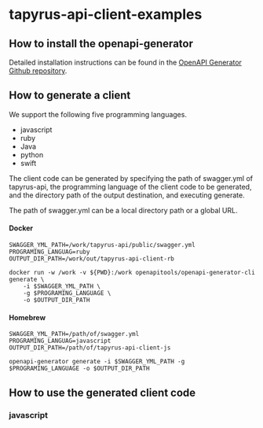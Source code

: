 # tapyrus-api-client-examples



## How to install the openapi-generator

Detailed installation instructions can be found in the [OpenAPI Generator Github repository](https://github.com/OpenAPITools/openapi-generator).




## How to generate a client

We support the following five programming languages.
  - javascript
  - ruby
  - Java
  - python
  - swift

The client code can be generated by specifying the path of swagger.yml of tapyrus-api, the programming language of the client code to be generated, and the directory path of the output destination, and executing generate.

The path of swagger.yml can be a local directory path or a global URL.

#### Docker
```
SWAGGER_YML_PATH=/work/tapyrus-api/public/swagger.yml
PROGRAMING_LANGUAG=ruby
OUTPUT_DIR_PATH=/work/out/tapyrus-api-client-rb

docker run -w /work -v ${PWD}:/work openapitools/openapi-generator-cli generate \
    -i $SWAGGER_YML_PATH \
    -g $PROGRAMING_LANGUAGE \
    -o $OUTPUT_DIR_PATH
```

#### Homebrew
```
SWAGGER_YML_PATH=/path/of/swagger.yml
PROGRAMING_LANGUAG=javascript
OUTPUT_DIR_PATH=/path/of/tapyrus-api-client-js

openapi-generator generate -i $SWAGGER_YML_PATH -g $PROGRAMING_LANGUAGE -o $OUTPUT_DIR_PATH
```

## How to use the generated client code

### javascript



